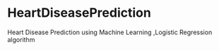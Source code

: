 # HeartDiseasePrediction
Heart Disease Prediction using Machine Learning ,Logistic Regression algorithm
